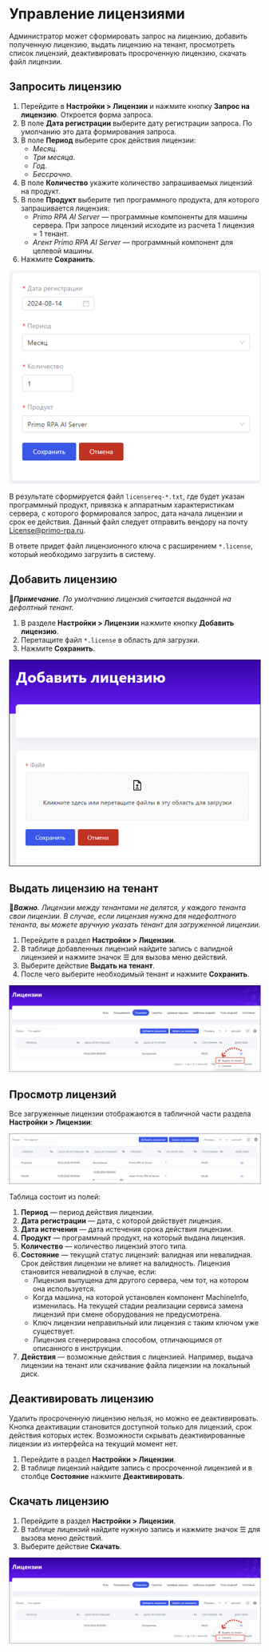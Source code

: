 # Управление лицензиями

Администратор может сформировать запрос на лицензию, добавить полученную лицензию, выдать лицензию на тенант, просмотреть список лицензий, деактивировать просроченную лицензию, скачать файл лицензии.

## Запросить лицензию

1. Перейдите в **Настройки > Лицензии** и нажмите кнопку **Запрос на лицензию**. Откроется форма запроса.
1. В поле **Дата регистрации** выберите дату регистрации запроса. По умолчанию это дата формирования запроса.
1. В поле **Период** выберите срок действия лицензии:
   * *Месяц*.
   * *Три месяца*.
   * *Год*.
   * *Бессрочно*.
1. В поле **Количество** укажите количество запрашиваемых лицензий на продукт.
1. В поле **Продукт** выберите тип программного продукта, для которого запрашивается лицензия:
   * *Primo RPA AI Server* — программные компоненты для машины сервера. При запросе лицензий исходите из расчета 1 лицензия = 1 тенант.
   * *Агент Primo RPA AI Server* — программный компонент для целевой машины.
1. Нажмите **Сохранить**.
   
![](<../../../.gitbook/assets1/primo-ai/admin/license-request.png>)

В результате сформируется файл `licensereq-*.txt`, где будет указан программный продукт, привязка к аппаратным характеристикам сервера, с которого формировался запрос, дата начала лицензии и срок ее действия. Данный файл следует отправить вендору на почту License@primo-rpa.ru. 

В ответе придет файл лицензионного ключа с расширением `*.license`, который необходимо загрузить в систему.

## Добавить лицензию

:large_blue_diamond:***Примечание**. По умолчанию лицензия считается выданной на дефолтный тенант.*

1. В разделе **Настройки > Лицензии** нажмите кнопку **Добавить лицензию**.
1. Перетащите файл `*.license` в область для загрузки.
1. Нажмите **Сохранить**.

![](<../../../.gitbook/assets1/primo-ai/licenses-create.png>)

## Выдать лицензию на тенант

:large_orange_diamond:***Важно**. Лицензии между тенантами не делятся, у каждого тенанта свои лицензии. В случае, если лицензия нужна для недефолтного тенанта, вы можете вручную указать тенант для загруженной лицензии.*

1. Перейдите в раздел **Настройки > Лицензии**.
1. В таблице добавленных лицензий найдите запись с валидной лицензией и нажмите значок ☰ для вызова меню действий.
2. Выберите действие **Выдать на тенант**.
3. После чего выберите необходимый тенант и нажмите **Сохранить**.

![](<../../../.gitbook/assets1/primo-ai/licenses-set-tenant.png>)


## Просмотр лицензий

Все загруженные лицензии отображаются в табличной части раздела **Настройки > Лицензии**:

![](<../../../.gitbook/assets1/primo-ai/admin/lisenses-table.png>)

Таблица состоит из полей:
1. **Период** — период действия лицензии.
1. **Дата регистрации** — дата, с которой действует лицензия.
1. **Дата истечения** — дата истечения срока действия лицензии.
1. **Продукт** — программный продукт, на который выдана лицензия.
1. **Количество** — количество лицензий этого типа.
1. **Состояние** — текущий статус лицензий: валидная или невалидная. Срок действия лицензии не влияет на валидность. Лицензия становится невалидной в случае, если:
   * Лицензия выпущена для другого сервера, чем тот, на котором она используется.
   * Когда машина, на которой установлен компонент MachineInfo, изменилась. На текущей стадии реализации сервиса замена лицензий при смене оборудования не предусмотрена.
   * Ключ лицензии неправильный или лицензия с таким ключом уже существует.
   * Лицензия сгенерирована способом, отличающимся от описанного в инструкции.
1. **Действия** — возможные действия с лицензией. Например, выдача лицензии на тенант или скачивание файла лицензии на локальный диск.

## Деактивировать лицензию

Удалить просроченную лицензию нельзя, но можно ее деактивировать. Кнопка деактивации становится доступной только для лицензий, срок действия которых истек. Возможности скрывать деактивированные лицензии из интерфейса на текущий момент нет.

1. Перейдите в раздел **Настройки > Лицензии**.
1. В таблице лицензий найдите запись с просроченной лицензией и в столбце **Состояние** нажмите **Деактивировать**.


## Скачать лицензию

1. Перейдите в раздел **Настройки > Лицензии**.
1. В таблице лицензий найдите нужную запись и нажмите значок ☰ для вызова меню действий.
1. Выберите действие **Скачать**.

![](<../../../.gitbook/assets1/primo-ai/licenses-download.png>)
